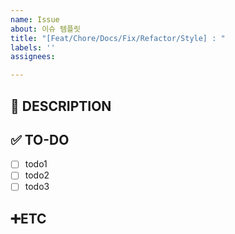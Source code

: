 ```yaml
---
name: Issue
about: 이슈 템플릿
title: "[Feat/Chore/Docs/Fix/Refactor/Style] : "
labels: ''
assignees:

---
```


<!-- [Feat] : 기능 관련 이슈 -->
<!-- [Chore] : 빌드 관련 이슈 -->
<!-- [Docs] : 문서 관련 이슈 -->
<!-- [Fix] : 버그 관련 이슈 -->
<!-- [Refactor] : 리팩토링 관련 이슈 -->
<!-- [Style] : 코드 스타일 관련 이슈 -->

## 📄 DESCRIPTION
<!-- 이슈 내용 요약 설명 -->
>

## ✅ TO-DO
- [ ] todo1
- [ ] todo2
- [ ] todo3

## ➕ETC
